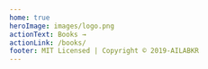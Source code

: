 ```yaml
---
home: true
heroImage: images/logo.png
actionText: Books →
actionLink: /books/
footer: MIT Licensed | Copyright © 2019-AILABKR
---
```

